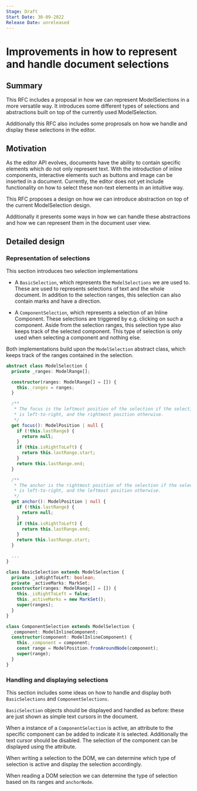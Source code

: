 ```yaml
---
Stage: Draft
Start Date: 30-09-2022
Release Date: unreleased
---
```


# Improvements in how to represent and handle document selections

## Summary

This RFC includes a proposal in how we can represent ModelSelections in a more versatile way. It introduces some different types of selections and abstractions built on top of the currently used ModelSelection.

Additionally this RFC also includes some proprosals on how we handle and display these selections in the editor.

## Motivation

As the editor API evolves, documents have the ability to contain specific elements which do not only represent text. With the introduction of inline components, interactive elements such as buttons and image can be inserted in a document. Currently, the editor does not yet include functionality on how to select these non-text elements in an intuitive way.

This RFC proposes a design on how we can introduce abstraction on top of the current ModelSelection design.

Additionally it presents some ways in how we can handle these abstractions and how we can represent them in the document user view.

## Detailed design

### Representation of selections

This section introduces two selection implementations

- A `BasicSelection`, which represents the `ModelSelections` we are used to. These are used to represents selections of text and the whole document. In addition to the selection ranges, this selection can also contain marks and have a direction.

- A `ComponentSelection`, which represents a selection of an Inline Component. These selections are triggered by e.g. clicking on such a component. Aside from the selection ranges, this selection type also keeps track of the selected component. This type of selection is only used when selecting a component and nothing else.

Both implementations build upon the `ModelSelection` abstract class, which keeps track of the ranges contained in the selection.

```typescript
abstract class ModelSelection {
  private _ranges: ModelRange[];

  constructor(ranges: ModelRange[] = []) {
    this._ranges = ranges;
  }

  /**
   * The focus is the leftmost position of the selection if the selection
   * is left-to-right, and the rightmost position otherwise.
   */
  get focus(): ModelPosition | null {
    if (!this.lastRange) {
      return null;
    }
    if (this.isRightToLeft) {
      return this.lastRange.start;
    }
    return this.lastRange.end;
  }

  /**
   * The anchor is the rightmost position of the selection if the selection
   * is left-to-right, and the leftmost position otherwise.
   */
  get anchor(): ModelPosition | null {
    if (!this.lastRange) {
      return null;
    }
    if (this.isRightToLeft) {
      return this.lastRange.end;
    }
    return this.lastRange.start;
  }

  ...
}
```

```typescript
class BasicSelection extends ModelSelection {
  private _isRightToLeft: boolean;
  private _activeMarks: MarkSet;
  constructor(ranges: ModelRange[] = []) {
    this._isRightToLeft = false;
    this._activeMarks = new MarkSet();
    super(ranges);
  }
}
```

```typescript
class ComponentSelection extends ModelSelection {
  _component: ModelInlineComponent;
  constructor(component: ModelInlineComponent) {
    this._component = component;
    const range = ModelPosition.fromAroundNode(component);
    super(range);
  }
}
```

### Handling and displaying selections

This section includes some ideas on how to handle and display both `BasicSelections` and `ComponentSelections`.

`BasicSelection` objects should be displayed and handled as before: these are just shown as simple text cursors in the document.

When a instance of a `ComponentSelection` is active, an attribute to the specific component can be added to indicate it is selected. Additionally the text cursor should be disabled. The selection of the component can be displayed using the attribute.

When writing a selection to the DOM, we can determine which type of selection is active and display the selection accordingly.

When reading a DOM selection we can determine the type of selection based on its ranges and `anchorNode`.
